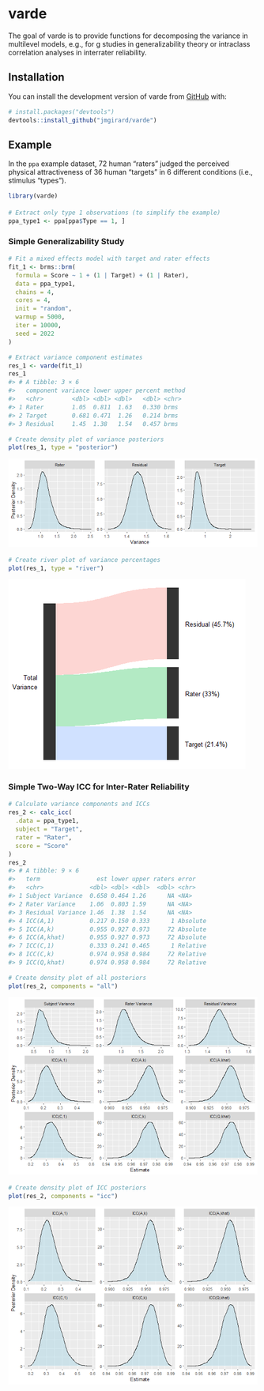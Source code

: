 
<!-- README.md is generated from README.Rmd. Please edit that file -->

# varde

<!-- badges: start -->
<!-- badges: end -->

The goal of varde is to provide functions for decomposing the variance
in multilevel models, e.g., for g studies in generalizability theory or
intraclass correlation analyses in interrater reliability.

## Installation

You can install the development version of varde from
[GitHub](https://github.com/) with:

``` r
# install.packages("devtools")
devtools::install_github("jmgirard/varde")
```

## Example

In the `ppa` example dataset, 72 human “raters” judged the perceived
physical attractiveness of 36 human “targets” in 6 different conditions
(i.e., stimulus “types”).

``` r
library(varde)

# Extract only type 1 observations (to simplify the example)
ppa_type1 <- ppa[ppa$Type == 1, ]
```

### Simple Generalizability Study

``` r
# Fit a mixed effects model with target and rater effects
fit_1 <- brms::brm(
  formula = Score ~ 1 + (1 | Target) + (1 | Rater),
  data = ppa_type1,
  chains = 4,
  cores = 4,
  init = "random",
  warmup = 5000,
  iter = 10000,
  seed = 2022
)
```

``` r
# Extract variance component estimates
res_1 <- varde(fit_1)
res_1
#> # A tibble: 3 × 6
#>   component variance lower upper percent method
#>   <chr>        <dbl> <dbl> <dbl>   <dbl> <chr> 
#> 1 Rater        1.05  0.811  1.63   0.330 brms  
#> 2 Target       0.681 0.471  1.26   0.214 brms  
#> 3 Residual     1.45  1.38   1.54   0.457 brms
```

``` r
# Create density plot of variance posteriors
plot(res_1, type = "posterior")
```

![](man/figures/README-p1a-1.png)<!-- -->

``` r
# Create river plot of variance percentages
plot(res_1, type = "river")
```

![](man/figures/README-p1b-1.png)<!-- -->

### Simple Two-Way ICC for Inter-Rater Reliability

``` r
# Calculate variance components and ICCs
res_2 <- calc_icc(
  .data = ppa_type1, 
  subject = "Target",
  rater = "Rater",
  score = "Score"
)
res_2
#> # A tibble: 9 × 6
#>   term                est lower upper raters error   
#>   <chr>             <dbl> <dbl> <dbl>  <dbl> <chr>   
#> 1 Subject Variance  0.658 0.464 1.26      NA <NA>    
#> 2 Rater Variance    1.06  0.803 1.59      NA <NA>    
#> 3 Residual Variance 1.46  1.38  1.54      NA <NA>    
#> 4 ICC(A,1)          0.217 0.150 0.333      1 Absolute
#> 5 ICC(A,k)          0.955 0.927 0.973     72 Absolute
#> 6 ICC(A,khat)       0.955 0.927 0.973     72 Absolute
#> 7 ICC(C,1)          0.333 0.241 0.465      1 Relative
#> 8 ICC(C,k)          0.974 0.958 0.984     72 Relative
#> 9 ICC(Q,khat)       0.974 0.958 0.984     72 Relative
```

``` r
# Create density plot of all posteriors
plot(res_2, components = "all")
```

![](man/figures/README-p2a-1.png)<!-- -->

``` r
# Create density plot of ICC posteriors
plot(res_2, components = "icc")
```

![](man/figures/README-p2b-1.png)<!-- -->
